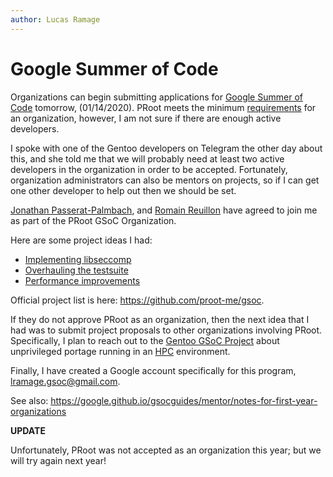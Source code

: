 ```yaml
---
author: Lucas Ramage
---
```


# Google Summer of Code

Organizations can begin submitting applications for [Google Summer of Code][gsoc] tomorrow, (01/14/2020).
PRoot meets the minimum [requirements][gsoc-terms] for an organization,
however, I am not sure if there are enough active developers.

I spoke with one of the Gentoo developers on Telegram the other day about this, and she told me that
we will probably need at least two active developers in the organization in order to be accepted.
Fortunately, organization administrators can also be mentors on projects, so if I can get one other
developer to help out then we should be set.

[Jonathan Passerat-Palmbach](https://github.com/jopasserat), and [Romain Reuillon](https://github.com/romainreuillon) have agreed
to join me as part of the PRoot GSoC Organization.

Here are some project ideas I had:

- [Implementing libseccomp](https://github.com/proot-me/proot/issues/195)
- [Overhauling the testsuite](https://github.com/proot-me/proot/issues/164)
- [Performance improvements](https://github.com/proot-me/proot/issues/124)

Official project list is here: <https://github.com/proot-me/gsoc>.

If they do not approve PRoot as an organization, then the next idea that I had was to submit
project proposals to other organizations involving PRoot. Specifically, I plan to reach out
to the [Gentoo GSoC Project][gentoo-gsoc] about unprivileged portage running in an [HPC][hpc-wiki] environment.

Finally, I have created a Google account specifically for this program, <lramage.gsoc@gmail.com>.

See also: https://google.github.io/gsocguides/mentor/notes-for-first-year-organizations

**UPDATE**

Unfortunately, PRoot was not accepted as an organization this year; but we will try again next year!

[gentoo-gsoc]: https://wiki.gentoo.org/wiki/Google_Summer_of_Code/2019/Ideas/Your_idea_here
[gsoc]: https://summerofcode.withgoogle.com
[gsoc-terms]: https://summerofcode.withgoogle.com/terms/org
[hpc-wiki]: https://en.wikipedia.org/wiki/Supercomputer
